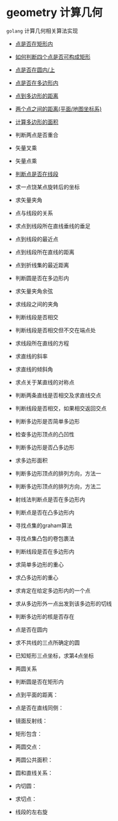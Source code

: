 # geometry 计算几何







`golang` 计算几何相关算法实现


* [点是否在矩形内](https://github.com/WenRuige/geometry/blob/master/ispointinrect.go)
* [如何判断四个点是否可构成矩形](https://github.com/WenRuige/geometry/blob/master/isrect.go)
* [点是否在圆内/上](https://github.com/WenRuige/geometry/blob/master/ispointincircle.go)
* [点是否在多边形内](https://github.com/WenRuige/geometry/blob/master/ispointinpolygon.go)
* [点到多边形的距离](https://github.com/WenRuige/geometry/blob/master/pointtopolygondistance.go)
* [两个点之间的距离(平面/地图坐标系)](https://github.com/WenRuige/geometry/blob/master/pointtopoint.go)
* [计算多边形的面积]() 
* 判断两点是否重合 
* 矢量叉乘 
* 矢量点乘  
* [判断点是否在线段](https://github.com/WenRuige/geometry/blob/master/ispointinsegments.go) 
* 求一点饶某点旋转后的坐标 
* 求矢量夹角   
* 点与线段的关系 
* 求点到线段所在直线垂线的垂足  
* 点到线段的最近点  
* 点到线段所在直线的距离 
* 点到折线集的最近距离 
* 判断圆是否在多边形内 
* 求矢量夹角余弦 
* 求线段之间的夹角  
* 判断线段是否相交  
* 判断线段是否相交但不交在端点处  
* 求线段所在直线的方程  
* 求直线的斜率  
* 求直线的倾斜角  
* 求点关于某直线的对称点  
* 判断两条直线是否相交及求直线交点  
* 判断线段是否相交，如果相交返回交点  
  
* 判断多边形是否简单多边形 
* 检查多边形顶点的凸凹性 
* 判断多边形是否凸多边形 
* 求多边形面积 
* 判断多边形顶点的排列方向，方法一 
* 判断多边形顶点的排列方向，方法二  
* 射线法判断点是否在多边形内 
* 判断点是否在凸多边形内  
* 寻找点集的graham算法  
* 寻找点集凸包的卷包裹法  
* 判断线段是否在多边形内 
* 求简单多边形的重心  
* 求凸多边形的重心 
* 求肯定在给定多边形内的一个点  
* 求从多边形外一点出发到该多边形的切线  
* 判断多边形的核是否存在 

* 点是否在圆内 
* 求不共线的三点所确定的圆 
 
* 已知矩形三点坐标，求第4点坐标 
 
* 两圆关系
* 判断圆是否在矩形内 
* 点到平面的距离：  
* 点是否在直线同侧：  
* 镜面反射线：  
* 矩形包含：  
* 两圆交点： 
* 两圆公共面积： 
* 圆和直线关系：  
* 内切圆：  
* 求切点：  
* 线段的左右旋 


